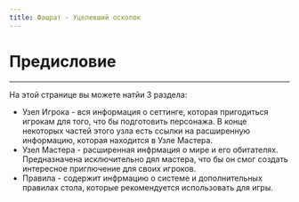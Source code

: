 ```yaml
---
title: Фашрат - Уцелевший осколок
---
```

# Предисловие
___
На этой странице вы можете натйи 3 раздела:
- Узел Игрока - вся информация о сеттинге, которая пригодиться игрокам для того, что бы подготовить персонажа. В конце некоторых частей этого узла есть ссылки на расширенную информацию, которая находится в Узле Мастера.
- Узел Мастера - расширенная инфрмация о мире и его обитателях. Предназначена исключительно дял мастера, что бы он смог создать интересное приглючение для своих игроков. 
- Правила - содержит инфрмацию о системе и дополнительных правилах стола, которые рекомендуется использовать для игры.